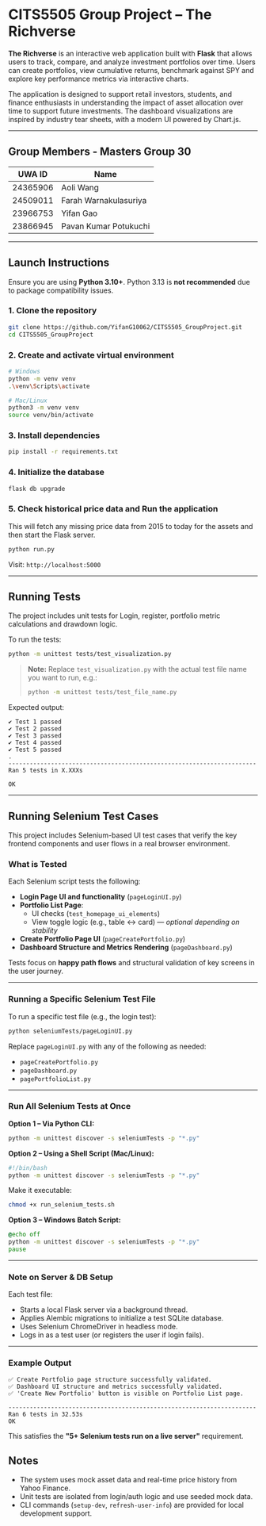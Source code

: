 # CITS5505 Group Project – The Richverse

**The Richverse** is an interactive web application built with **Flask** that allows users to track, compare, and analyze investment portfolios over time. Users can create portfolios, view cumulative returns, benchmark against SPY and explore key performance metrics via interactive charts.

The application is designed to support retail investors, students, and finance enthusiasts in understanding the impact of asset allocation over time to support future investments. The dashboard visualizations are inspired by industry tear sheets, with a modern UI powered by Chart.js.

---

## Group Members - Masters Group 30

| UWA ID     | Name                      |
|------------|---------------------------|
| 24365906   | Aoli Wang                 |
| 24509011   | Farah Warnakulasuriya     |
| 23966753   | Yifan Gao                 |
| 23866945   | Pavan Kumar Potukuchi     |

---

## Launch Instructions

Ensure you are using **Python 3.10+**. Python 3.13 is **not recommended** due to package compatibility issues.

### 1. Clone the repository
```bash
git clone https://github.com/YifanG10062/CITS5505_GroupProject.git
cd CITS5505_GroupProject
```

### 2. Create and activate virtual environment
```bash
# Windows
python -m venv venv
.\venv\Scripts\activate

# Mac/Linux
python3 -m venv venv
source venv/bin/activate
```

### 3. Install dependencies
```bash
pip install -r requirements.txt
```

### 4. Initialize the database
```bash
flask db upgrade
```

### 5. Check historical price data and Run the application
This will fetch any missing price data from 2015 to today for the assets and then start the Flask server.
```bash
python run.py
```

Visit: `http://localhost:5000`

---

## Running Tests

The project includes unit tests for Login, register, portfolio metric calculations and drawdown logic.

To run the tests:
```bash
python -m unittest tests/test_visualization.py
```

> **Note:** Replace `test_visualization.py` with the actual test file name you want to run, e.g.:
> ```bash
> python -m unittest tests/test_file_name.py
> ```

Expected output:
```
✔ Test 1 passed
✔ Test 2 passed
✔ Test 3 passed
✔ Test 4 passed
✔ Test 5 passed
.
----------------------------------------------------------------------
Ran 5 tests in X.XXXs

OK
```

---
## Running Selenium Test Cases

This project includes Selenium-based UI test cases that verify the key frontend components and user flows in a real browser environment.

### What is Tested

Each Selenium script tests the following:

- **Login Page UI and functionality** (`pageLoginUI.py`)
- **Portfolio List Page**:
  - UI checks (`test_homepage_ui_elements`)
  - View toggle logic (e.g., table ↔ card) — *optional depending on stability*
- **Create Portfolio Page UI** (`pageCreatePortfolio.py`)
- **Dashboard Structure and Metrics Rendering** (`pageDashboard.py`)

Tests focus on **happy path flows** and structural validation of key screens in the user journey.

---

### Running a Specific Selenium Test File

To run a specific test file (e.g., the login test):
```bash
python seleniumTests/pageLoginUI.py
```

Replace `pageLoginUI.py` with any of the following as needed:
- `pageCreatePortfolio.py`
- `pageDashboard.py`
- `pagePortfolioList.py`

---

### Run All Selenium Tests at Once

**Option 1 – Via Python CLI:**
```bash
python -m unittest discover -s seleniumTests -p "*.py"
```

**Option 2 – Using a Shell Script (Mac/Linux):**
```bash
#!/bin/bash
python -m unittest discover -s seleniumTests -p "*.py"
```

Make it executable:
```bash
chmod +x run_selenium_tests.sh
```

**Option 3 – Windows Batch Script:**
```bat
@echo off
python -m unittest discover -s seleniumTests -p "*.py"
pause
```

---

### Note on Server & DB Setup

Each test file:

- Starts a local Flask server via a background thread.
- Applies Alembic migrations to initialize a test SQLite database.
- Uses Selenium ChromeDriver in headless mode.
- Logs in as a test user (or registers the user if login fails).

---

### Example Output

```
✅ Create Portfolio page structure successfully validated.
✅ Dashboard UI structure and metrics successfully validated.
✅ 'Create New Portfolio' button is visible on Portfolio List page.

----------------------------------------------------------------------
Ran 6 tests in 32.53s
OK
```

This satisfies the **"5+ Selenium tests run on a live server"** requirement.
## Notes

- The system uses mock asset data and real-time price history from Yahoo Finance.
- Unit tests are isolated from login/auth logic and use seeded mock data.
- CLI commands (`setup-dev`, `refresh-user-info`) are provided for local development support.
